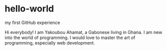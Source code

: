 # hello-world
my first GitHub experience

Hi everybody!
I am Yakoubou Ahamat, a Gabonese living in Ghana. I am new into the world of programming. 
I would love to master the art of programming, especially web development.
